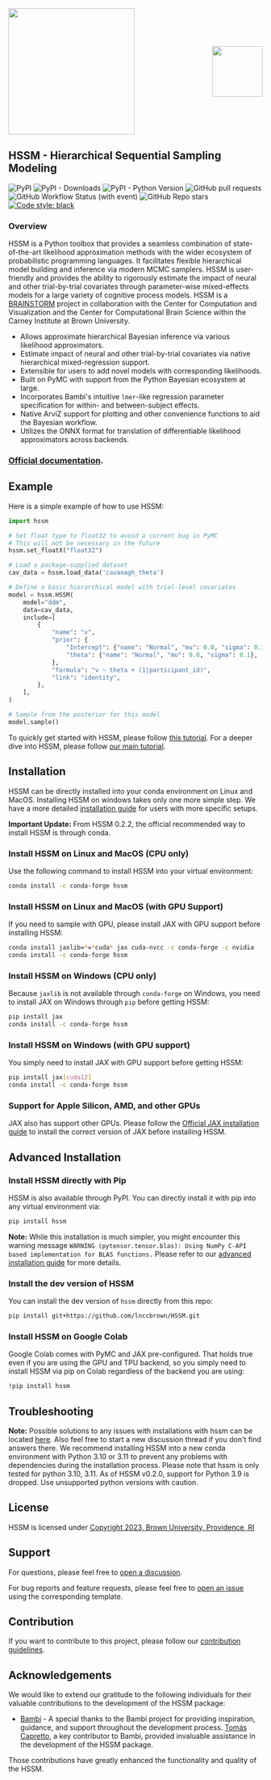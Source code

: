 <div style="position: relative; width: 100%;">
  <img src="docs/images/mainlogo.png" style="width: 250px;">
  <a href="https://ccbs.carney.brown.edu/brainstorm" style="position: absolute; right: 0; top: 50%; transform: translateY(-50%);">
    <img src="docs/images/Brain-Bolt-%2B-Circuits.gif" style="width: 100px;">
  </a>
</div>

## HSSM - Hierarchical Sequential Sampling Modeling

![PyPI](https://img.shields.io/pypi/v/hssm)
![PyPI - Downloads](https://img.shields.io/pypi/dm/HSSM?link=https%3A%2F%2Fpypi.org%2Fproject%2Fhssm%2F)
![PyPI - Python Version](https://img.shields.io/pypi/pyversions/hssm)
![GitHub pull requests](https://img.shields.io/github/issues-pr/lnccbrown/HSSM)
![GitHub Workflow Status (with event)](https://img.shields.io/github/actions/workflow/status/lnccbrown/HSSM/run_tests.yml)
![GitHub Repo stars](https://img.shields.io/github/stars/lnccbrown/HSSM)
[![Code style: black](https://img.shields.io/badge/code%20style-black-000000.svg)](https://github.com/ambv/black)

### Overview

HSSM is a Python toolbox that provides a seamless combination of state-of-the-art likelihood approximation methods with the wider ecosystem of probabilistic programming languages. It facilitates flexible hierarchical model building and inference via modern MCMC samplers. HSSM is user-friendly and provides the ability to rigorously estimate the impact of neural and other trial-by-trial covariates through parameter-wise mixed-effects models for a large variety of cognitive process models. HSSM is a <a href="https://ccbs.carney.brown.edu/brainstorm">BRAINSTORM</a> project in collaboration with the Center for Computation and Visualization and the Center for Computational Brain Science within the Carney Institute at Brown University.

- Allows approximate hierarchical Bayesian inference via various likelihood approximators.
- Estimate impact of neural and other trial-by-trial covariates via native hierarchical mixed-regression support.
- Extensible for users to add novel models with corresponding likelihoods.
- Built on PyMC with support from the Python Bayesian ecosystem at large.
- Incorporates Bambi's intuitive `lmer`-like regression parameter specification for within- and between-subject effects.
- Native ArviZ support for plotting and other convenience functions to aid the Bayesian workflow.
- Utilizes the ONNX format for translation of differentiable likelihood approximators across backends.

### [Official documentation](https://lnccbrown.github.io/HSSM/).

## Example

Here is a simple example of how to use HSSM:

```python
import hssm

# Set float type to float32 to avoid a current bug in PyMC
# This will not be necessary in the future
hssm.set_floatX("float32")

# Load a package-supplied dataset
cav_data = hssm.load_data('cavanagh_theta')

# Define a basic hierarchical model with trial-level covariates
model = hssm.HSSM(
    model="ddm",
    data=cav_data,
    include=[
        {
            "name": "v",
            "prior": {
                "Intercept": {"name": "Normal", "mu": 0.0, "sigma": 0.1},
                "theta": {"name": "Normal", "mu": 0.0, "sigma": 0.1},
            },
            "formula": "v ~ theta + (1|participant_id)",
            "link": "identity",
        },
    ],
)

# Sample from the posterior for this model
model.sample()
```

To quickly get started with HSSM, please follow [this tutorial](https://lnccbrown.github.io/HSSM/getting_started/getting_started/).
For a deeper dive into HSSM, please follow [our main tutorial](https://lnccbrown.github.io/HSSM/tutorials/main_tutorial/).

## Installation

HSSM can be directly installed into your conda environment on Linux and MacOS. Installing HSSM on windows takes only one more simple step. We have a more detailed [installation guide](https://lnccbrown.github.io/HSSM/getting_started/installation/) for users with more specific setups.

**Important Update:** From HSSM 0.2.2, the official recommended way to install HSSM is through conda.

### Install HSSM on Linux and MacOS (CPU only)

Use the following command to install HSSM into your virtual environment:

```bash
conda install -c conda-forge hssm
```

### Install HSSM on Linux and MacOS (with GPU Support)

If you need to sample with GPU, please install JAX with GPU support before installing HSSM:

```bash
conda install jaxlib=*=*cuda* jax cuda-nvcc -c conda-forge -c nvidia
conda install -c conda-forge hssm
```

### Install HSSM on Windows (CPU only)

Because `jaxlib` is not available through `conda-forge` on Windows, you need to install JAX on Windows through `pip` before getting HSSM:

```bash
pip install jax
conda install -c conda-forge hssm
```

### Install HSSM on Windows (with GPU support)

You simply need to install JAX with GPU support before getting HSSM:

```bash
pip install jax[cuda12]
conda install -c conda-forge hssm
```

### Support for Apple Silicon, AMD, and other GPUs

JAX also has support other GPUs. Please follow the [Official JAX installation guide](https://jax.readthedocs.io/en/latest/installation.html) to install the correct version of JAX before installing HSSM.


## Advanced Installation

### Install HSSM directly with Pip

HSSM is also available through PyPI. You can directly install it with pip into any virtual environment via:

```bash
pip install hssm
```

**Note:** While this installation is much simpler, you might encounter this warning message `WARNING (pytensor.tensor.blas): Using NumPy C-API based implementation for BLAS functions.` Please refer to our [advanced installation guide](https://lnccbrown.github.io/HSSM/getting_started/installation/) for more details.

### Install the dev version of HSSM

You can install the dev version of `hssm` directly from this repo:

```bash
pip install git+https://github.com/lnccbrown/HSSM.git
```

### Install HSSM on Google Colab

Google Colab comes with PyMC and JAX pre-configured. That holds true even if you are using the GPU and TPU backend, so you simply need to install HSSM via pip on Colab regardless of the backend you are using:

```bash
!pip install hssm
```

## Troubleshooting

**Note:** Possible solutions to any issues with installations with hssm can be located
[here](https://github.com/lnccbrown/HSSM/discussions). Also feel free to start a new
discussion thread if you don't find answers there. We recommend installing HSSM into
a new conda environment with Python 3.10 or 3.11 to prevent any problems with dependencies
during the installation process. Please note that hssm is only tested for python 3.10,
3.11. As of HSSM v0.2.0, support for Python 3.9 is dropped. Use unsupported python
versions with caution.

## License

HSSM is licensed under [Copyright 2023, Brown University, Providence, RI](LICENSE)

## Support

For questions, please feel free to [open a discussion](https://github.com/lnccbrown/HSSM/discussions).

For bug reports and feature requests, please feel free to [open an issue](https://github.com/lnccbrown/HSSM/issues) using the corresponding template.

## Contribution

If you want to contribute to this project, please follow our [contribution guidelines](docs/CONTRIBUTING.md).

## Acknowledgements

We would like to extend our gratitude to the following individuals for their valuable contributions to the development of the HSSM package:

- [Bambi](https://github.com/bambinos/bambi) - A special thanks to the Bambi project for providing inspiration, guidance, and support throughout the development process. [Tomás Capretto](https://github.com/tomicapretto), a key contributor to Bambi, provided invaluable assistance in the development of the HSSM package.

Those contributions have greatly enhanced the functionality and quality of the HSSM.
